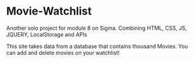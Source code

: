 # Movie-Watchlist
Another solo project for module 8 on Sigma. Combining HTML, CSS, JS, JQUERY, LocalStorage and APIs

This site takes data from a database that contains thousand Movies. You can add and delete movies on your watchlist!
